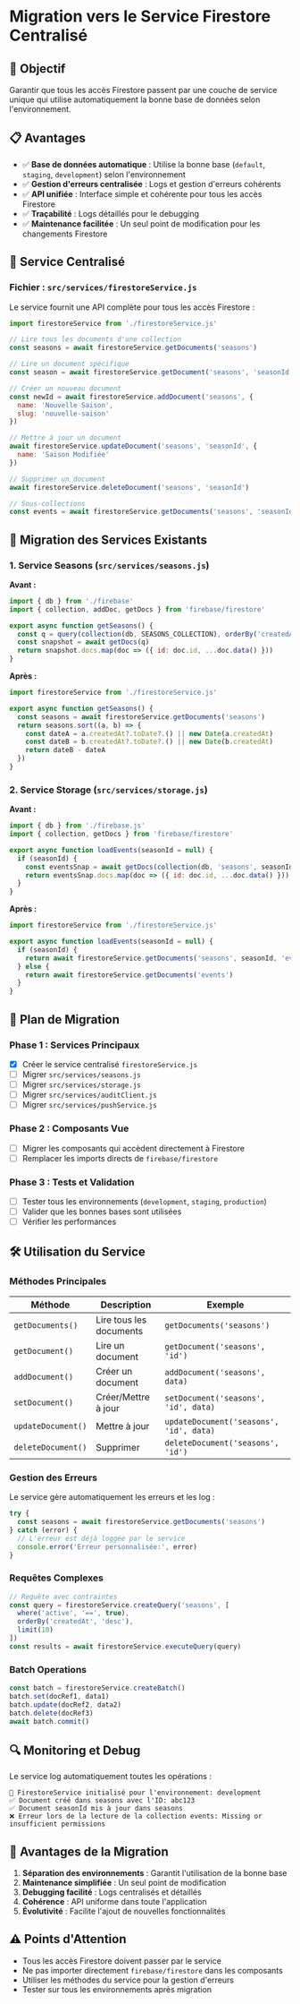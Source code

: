 # Migration vers le Service Firestore Centralisé

## 🎯 Objectif

Garantir que tous les accès Firestore passent par une couche de service unique qui utilise automatiquement la bonne base de données selon l'environnement.

## 📋 Avantages

- ✅ **Base de données automatique** : Utilise la bonne base (`default`, `staging`, `development`) selon l'environnement
- ✅ **Gestion d'erreurs centralisée** : Logs et gestion d'erreurs cohérents
- ✅ **API unifiée** : Interface simple et cohérente pour tous les accès Firestore
- ✅ **Traçabilité** : Logs détaillés pour le debugging
- ✅ **Maintenance facilitée** : Un seul point de modification pour les changements Firestore

## 🔧 Service Centralisé

### Fichier : `src/services/firestoreService.js`

Le service fournit une API complète pour tous les accès Firestore :

```javascript
import firestoreService from './firestoreService.js'

// Lire tous les documents d'une collection
const seasons = await firestoreService.getDocuments('seasons')

// Lire un document spécifique
const season = await firestoreService.getDocument('seasons', 'seasonId')

// Créer un nouveau document
const newId = await firestoreService.addDocument('seasons', {
  name: 'Nouvelle Saison',
  slug: 'nouvelle-saison'
})

// Mettre à jour un document
await firestoreService.updateDocument('seasons', 'seasonId', {
  name: 'Saison Modifiée'
})

// Supprimer un document
await firestoreService.deleteDocument('seasons', 'seasonId')

// Sous-collections
const events = await firestoreService.getDocuments('seasons', 'seasonId', 'events')
```

## 📝 Migration des Services Existants

### 1. Service Seasons (`src/services/seasons.js`)

**Avant :**
```javascript
import { db } from './firebase'
import { collection, addDoc, getDocs } from 'firebase/firestore'

export async function getSeasons() {
  const q = query(collection(db, SEASONS_COLLECTION), orderBy('createdAt', 'desc'))
  const snapshot = await getDocs(q)
  return snapshot.docs.map(doc => ({ id: doc.id, ...doc.data() }))
}
```

**Après :**
```javascript
import firestoreService from './firestoreService.js'

export async function getSeasons() {
  const seasons = await firestoreService.getDocuments('seasons')
  return seasons.sort((a, b) => {
    const dateA = a.createdAt?.toDate?.() || new Date(a.createdAt)
    const dateB = b.createdAt?.toDate?.() || new Date(b.createdAt)
    return dateB - dateA
  })
}
```

### 2. Service Storage (`src/services/storage.js`)

**Avant :**
```javascript
import { db } from './firebase.js'
import { collection, getDocs } from 'firebase/firestore'

export async function loadEvents(seasonId = null) {
  if (seasonId) {
    const eventsSnap = await getDocs(collection(db, 'seasons', seasonId, 'events'))
    return eventsSnap.docs.map(doc => ({ id: doc.id, ...doc.data() }))
  }
}
```

**Après :**
```javascript
import firestoreService from './firestoreService.js'

export async function loadEvents(seasonId = null) {
  if (seasonId) {
    return await firestoreService.getDocuments('seasons', seasonId, 'events')
  } else {
    return await firestoreService.getDocuments('events')
  }
}
```

## 🔄 Plan de Migration

### Phase 1 : Services Principaux
- [x] Créer le service centralisé `firestoreService.js`
- [ ] Migrer `src/services/seasons.js`
- [ ] Migrer `src/services/storage.js`
- [ ] Migrer `src/services/auditClient.js`
- [ ] Migrer `src/services/pushService.js`

### Phase 2 : Composants Vue
- [ ] Migrer les composants qui accèdent directement à Firestore
- [ ] Remplacer les imports directs de `firebase/firestore`

### Phase 3 : Tests et Validation
- [ ] Tester tous les environnements (`development`, `staging`, `production`)
- [ ] Valider que les bonnes bases sont utilisées
- [ ] Vérifier les performances

## 🛠️ Utilisation du Service

### Méthodes Principales

| Méthode | Description | Exemple |
|---------|-------------|---------|
| `getDocuments()` | Lire tous les documents | `getDocuments('seasons')` |
| `getDocument()` | Lire un document | `getDocument('seasons', 'id')` |
| `addDocument()` | Créer un document | `addDocument('seasons', data)` |
| `setDocument()` | Créer/Mettre à jour | `setDocument('seasons', 'id', data)` |
| `updateDocument()` | Mettre à jour | `updateDocument('seasons', 'id', data)` |
| `deleteDocument()` | Supprimer | `deleteDocument('seasons', 'id')` |

### Gestion des Erreurs

Le service gère automatiquement les erreurs et les log :

```javascript
try {
  const seasons = await firestoreService.getDocuments('seasons')
} catch (error) {
  // L'erreur est déjà loggée par le service
  console.error('Erreur personnalisée:', error)
}
```

### Requêtes Complexes

```javascript
// Requête avec contraintes
const query = firestoreService.createQuery('seasons', [
  where('active', '==', true),
  orderBy('createdAt', 'desc'),
  limit(10)
])
const results = await firestoreService.executeQuery(query)
```

### Batch Operations

```javascript
const batch = firestoreService.createBatch()
batch.set(docRef1, data1)
batch.update(docRef2, data2)
batch.delete(docRef3)
await batch.commit()
```

## 🔍 Monitoring et Debug

Le service log automatiquement toutes les opérations :

```
🔧 FirestoreService initialisé pour l'environnement: development
✅ Document créé dans seasons avec l'ID: abc123
✅ Document seasonId mis à jour dans seasons
❌ Erreur lors de la lecture de la collection events: Missing or insufficient permissions
```

## 🚀 Avantages de la Migration

1. **Séparation des environnements** : Garantit l'utilisation de la bonne base
2. **Maintenance simplifiée** : Un seul point de modification
3. **Debugging facilité** : Logs centralisés et détaillés
4. **Cohérence** : API uniforme dans toute l'application
5. **Évolutivité** : Facilite l'ajout de nouvelles fonctionnalités

## ⚠️ Points d'Attention

- Tous les accès Firestore doivent passer par le service
- Ne pas importer directement `firebase/firestore` dans les composants
- Utiliser les méthodes du service pour la gestion d'erreurs
- Tester sur tous les environnements après migration
